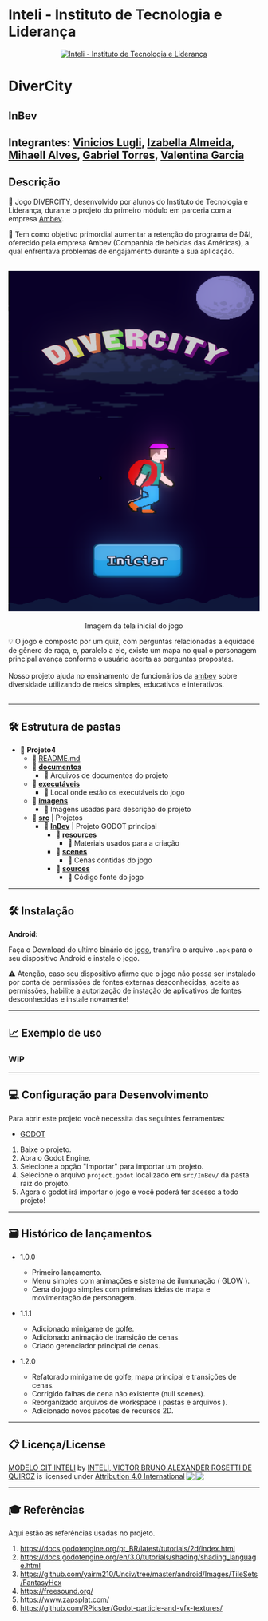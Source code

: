 # Inteli - Instituto de Tecnologia e Liderança

<p align="center">
<a href= "https://www.inteli.edu.br/"><img src="https://www.inteli.edu.br/wp-content/uploads/2021/08/20172028/marca_1-2.png" alt="Inteli - Instituto de Tecnologia e Liderança" border="0"></a>
</p>

# DiverCity

## InBev

## Integrantes: <a href="https://www.linkedin.com/in/vinicioslugli/">Vinicios Lugli</a>, <a href="https://www.linkedin.com/in/izabella-almeida-10">Izabella Almeida</a>, <a href="https://www.linkedin.com/in/mihaell-alves-4ab12720b/">Mihaell Alves</a>, <a href="https://www.linkedin.com/in/gabriel-torres-233851231/">Gabriel Torres</a>, <a href="https://www.linkedin.com/in/valentina-garcia-a015981b8">Valentina Garcia</a>

## Descrição

📜 Jogo DIVERCITY, desenvolvido por alunos do Instituto de Tecnologia e Liderança, durante o projeto do primeiro módulo em parceria com a empresa <a href="https://www.ambev.com.br/">Ambev</a>.

📜 Tem como objetivo primordial aumentar a retenção do programa de D&I, oferecido pela empresa Ambev (Companhia de bebidas das Américas), a qual enfrentava problemas de engajamento durante a sua aplicação.<br><br>
<p align="center">
<img src="imagens/game.png" alt="DiverCity" border="0">
  <br><br>
  Imagem da tela inicial do jogo
</p>


💡 O jogo é composto por um quiz, com perguntas relacionadas a equidade de gênero de raça, e, paralelo a ele, existe um mapa no qual o personagem principal avança conforme o usuário acerta as perguntas propostas.
<br><br>
Nosso projeto ajuda no ensinamento de funcionários da <a href="https://www.ambev.com.br/">ambev</a> sobre diversidade utilizando de meios simples, educativos e interativos.
<br><br>

---

## 🛠 Estrutura de pastas

- 📂 __Projeto4__
   - 📄 [README.md](README.md)
   - 📂 __[documentos](documentos/)__
     - 📄 Arquivos de documentos do projeto
   - 📂 __[executáveis](executáveis/)__
      - 📄 Local onde estão os executáveis do jogo
   - 📂 __[imagens](imagens/)__
      - 📄 Imagens usadas para descrição do projeto
   - 📂 __[src](src/)__ | Projetos
      - 📂 __[InBev](src/InBev)__ | Projeto GODOT principal
        - 📂 __[resources](src/InBev/resources)__
          - 📄 Materiais usados para a criação
        - 📂 __[scenes](src/InBev/scenes)__
          - 📄 Cenas contidas do jogo
        - 📂 __[sources](src/InBev/sources)__
          - 📄 Código fonte do jogo

---

## 🛠 Instalação

<b>Android:</b>

Faça o Download do ultimo binário do [jogo](/executáveis/Android), transfira o arquivo `.apk` para o seu dispositivo Android e instale o jogo.

⚠️ Atenção, caso seu dispositivo afirme que o jogo não possa ser instalado por conta de permissões de fontes externas desconhecidas, aceite as permissões, habilite a autorização de instação de aplicativos de fontes desconhecidas e instale novamente!

---

## 📈 Exemplo de uso
### WIP
---

## 💻 Configuração para Desenvolvimento
Para abrir este projeto você necessita das seguintes ferramentas:

- <a href="https://godotengine.org/download">GODOT</a>

1. Baixe o projeto.
2. Abra o Godot Engine.
3. Selecione a opção "Importar" para importar um projeto.
4. Selecione o arquivo `project.godot` localizado em `src/InBev/` da pasta raiz do projeto.
5. Agora o godot irá importar o jogo e você poderá ter acesso a todo projeto!

---

## 🗃 Histórico de lançamentos
* 1.0.0
  * Primeiro lançamento.
  * Menu simples com animações e sistema de ilumunação ( GLOW ).
  * Cena do jogo simples com primeiras ideias de mapa e movimentação de personagem.

* 1.1.1
  * Adicionado minigame de golfe.
  * Adicionado animação de transição de cenas.
  * Criado gerenciador principal de cenas.

* 1.2.0
  * Refatorado minigame de golfe, mapa principal e transições de cenas.
  * Corrigido falhas de cena não existente (null scenes).
  * Reorganizado arquivos de workspace ( pastas e arquivos ).
  * Adicionado novos pacotes de recursos 2D.

---

## 📋 Licença/License

<p xmlns:cc="http://creativecommons.org/ns#" xmlns:dct="http://purl.org/dc/terms/"><a property="dct:title" rel="cc:attributionURL" href="https://github.com/Spidus/Teste_Final_1">MODELO GIT INTELI</a> by <a rel="cc:attributionURL dct:creator" property="cc:attributionName" href="https://www.yggbrasil.com.br/vr">INTELI, VICTOR BRUNO ALEXANDER ROSETTI DE QUIROZ</a> is licensed under <a href="http://creativecommons.org/licenses/by/4.0/?ref=chooser-v1" target="_blank" rel="license noopener noreferrer" style="display:inline-block;">Attribution 4.0 International<img style="height:22px!important;margin-left:3px;vertical-align:text-bottom;" src="https://mirrors.creativecommons.org/presskit/icons/cc.svg?ref=chooser-v1"><img style="height:22px!important;margin-left:3px;vertical-align:text-bottom;" src="https://mirrors.creativecommons.org/presskit/icons/by.svg?ref=chooser-v1"></a></p>

---

## 🎓 Referências

Aqui estão as referências usadas no projeto.
1. <https://docs.godotengine.org/pt_BR/latest/tutorials/2d/index.html>
2. <https://docs.godotengine.org/en/3.0/tutorials/shading/shading_language.html>
3. <https://github.com/yairm210/Unciv/tree/master/android/Images/TileSets/FantasyHex>
4. <https://freesound.org/>
5. <https://www.zapsplat.com/>
6. <https://github.com/RPicster/Godot-particle-and-vfx-textures/>

